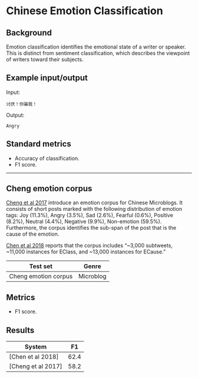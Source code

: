 # Chinese Emotion Classification

## Background

Emotion classification identifies the emotional state of a writer or speaker.  This is distinct from sentiment classification, which describes the viewpoint of writers toward their subjects.

## Example input/output

Input:

```
讨厌！你骗我！
```
Output:

```
Angry
```

## Standard metrics

- Accuracy of classification.
- F1 score.

---

## Cheng emotion corpus

[Cheng et al 2017](https://dl.acm.org/citation.cfm?id=3132684) introduce an emotion corpus for Chinese Microblogs.  It consists of short posts marked with the following distribution of emotion tags:  Joy (11.3%), Angry (3.5%), Sad (2.6%), Fearful (0.6%), Positive (8.2%), Neutral (4.4%), Negative (9.9%), Non-emotion (59.5%).  Furthermore, the corpus identifies the sub-span of the post that is the cause of the emotion.

[Chen et al 2018](http://aclweb.org/anthology/D18-1066) reports that the corpus includes “~3,000 subtweets, ~11,000 instances for EClass, and ~13,000 instances for ECause.”

|  Test set | Genre |
| --- | --- |
|  Cheng emotion corpus | Microblog |

## Metrics
- F1 score.

## Results

|  System | F1 |
| --- | --- |
|  [Chen et al 2018] | 62.4 |
|  [Cheng et al 2017] | 58.2 |




